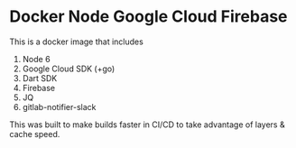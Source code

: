 # Docker Node Google Cloud Firebase

This is a docker image that includes

1. Node 6
1. Google Cloud SDK (+go)
1. Dart SDK
1. Firebase
1. JQ
1. gitlab-notifier-slack

This was built to make builds faster in CI/CD to take advantage of layers & cache speed.
